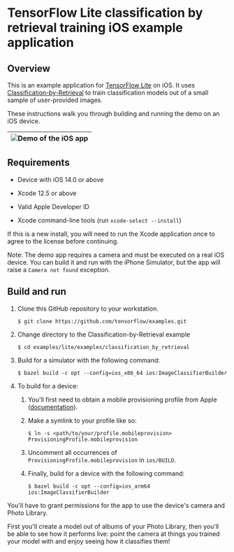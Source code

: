 # TensorFlow Lite classification by retrieval training iOS example application

## Overview

This is an example application for
[TensorFlow Lite](https://tensorflow.org/lite) on iOS. It uses
[Classification-by-Retrieval](../README.md) to train classification models out
of a small sample of user-provided images.

These instructions walk you through building and running the demo on an iOS
device.

| ![Demo of the iOS app](https://storage.googleapis.com/download.tensorflow.org/models/tflite_support/files/ios_app.gif) |
| ------ |

## Requirements

*   Device with iOS 14.0 or above

*   Xcode 12.5 or above

*   Valid Apple Developer ID

*   Xcode command-line tools (run `xcode-select --install`)

If this is a new install, you will need to run the Xcode application once to
agree to the license before continuing.

Note: The demo app requires a camera and must be executed on a real iOS device.
You can build it and run with the iPhone Simulator, but the app will raise a
`Camera not found` exception.

## Build and run

1.  Clone this GitHub repository to your workstation.

    ```
    $ git clone https://github.com/tensorflow/examples.git
    ```

1.  Change directory to the Classification-by-Retrieval example

    ```
    $ cd examples/lite/examples/classification_by_retrieval
    ```

1.  Build for a simulator with the following command:

    ```
    $ bazel build -c opt --config=ios_x86_64 ios:ImageClassifierBuilder
    ```

1.  To build for a device:
    1.  You'll first need to obtain a mobile provisioning profile from Apple
        ([documentation]).
    1.  Make a symlink to your profile like so:

        ```
        $ ln -s <path/to/your/profile.mobileprovision> ProvisioningProfile.mobileprovision
        ```

    1.  Uncomment all occurrences of `ProvisioningProfile.mobileprovision` in
        `ios/BUILD`.
    1.  Finally, build for a device with the following command:

        ```
        $ bazel build -c opt --config=ios_arm64 ios:ImageClassifierBuilder
        ```

You'll have to grant permissions for the app to use the device's camera and
Photo Library.

First you'll create a model out of albums of your Photo Library, then you'll be
able to see how it performs live: point the camera at things you trained your
model with and enjoy seeing how it classifies them!

[documentation]: https://developer.apple.com/documentation/appstoreconnectapi/profiles

